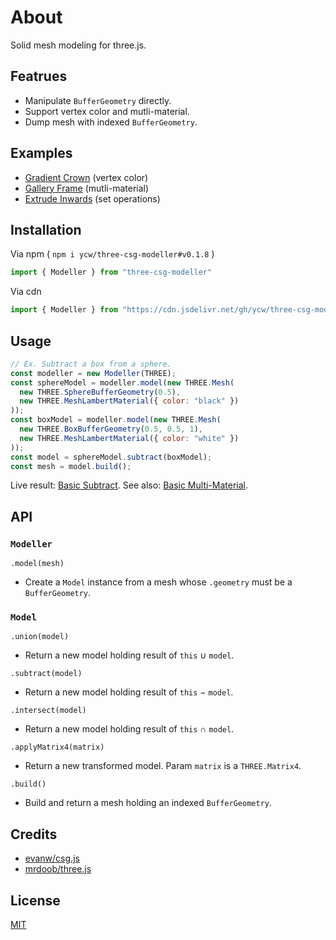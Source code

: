 # About

Solid mesh modeling for three.js.

## Featrues

- Manipulate `BufferGeometry` directly.
- Support vertex color and mutli-material.
- Dump mesh with indexed `BufferGeometry`.

## Examples

- [Gradient Crown](https://ycw.github.io/three-csg-modeller/examples/gradient-crown/) (vertex color)
- [Gallery Frame](https://ycw.github.io/three-csg-modeller/examples/gallery-frame/) (mutli-material)
- [Extrude Inwards](https://ycw.github.io/three-csg-modeller/examples/extrude-inwards/) (set operations)

## Installation

Via npm ( `npm i ycw/three-csg-modeller#v0.1.8` )

```js
import { Modeller } from "three-csg-modeller"
```

Via cdn

```js
import { Modeller } from "https://cdn.jsdelivr.net/gh/ycw/three-csg-modeller@0.1.8/dist/lib.esm.js"
```

## Usage

```js
// Ex. Subtract a box from a sphere.
const modeller = new Modeller(THREE);
const sphereModel = modeller.model(new THREE.Mesh(
  new THREE.SphereBufferGeometry(0.5),
  new THREE.MeshLambertMaterial({ color: "black" })
));
const boxModel = modeller.model(new THREE.Mesh(
  new THREE.BoxBufferGeometry(0.5, 0.5, 1),
  new THREE.MeshLambertMaterial({ color: "white" })
));
const model = sphereModel.subtract(boxModel);
const mesh = model.build();
```

Live result: [Basic Subtract](https://ycw.github.io/three-csg-modeller/examples/basic-subtract/). See also: [Basic Multi-Material](https://ycw.github.io/three-csg-modeller/examples/basic-multi-material/).

## API

### `Modeller`

`.model(mesh)`
- Create a `Model` instance from a mesh whose `.geometry` must be a `BufferGeometry`.

### `Model`

`.union(model)`
- Return a new model holding result of `this` &cup; `model`.

`.subtract(model)`
- Return a new model holding result of `this` &minus; `model`.

`.intersect(model)`
- Return a new model holding result of `this` &cap; `model`.

`.applyMatrix4(matrix)` 
- Return a new transformed model. Param `matrix` is a `THREE.Matrix4`.

`.build()`
- Build and return a mesh holding an indexed `BufferGeometry`.

## Credits

- [evanw/csg.js](https://evanw.github.io/csg.js/)
- [mrdoob/three.js](https://github.com/mrdoob/three.js)

## License

[MIT](LICENSE)
